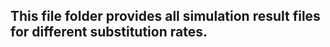 This file folder provides all simulation result files for different substitution rates.
-----------------------

